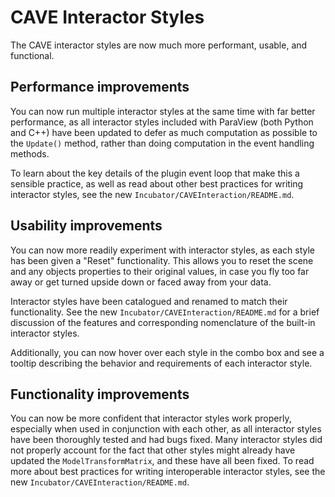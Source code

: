 # CAVE Interactor Styles

The CAVE interactor styles are now much more performant, usable, and
functional.

## Performance improvements

You can now run multiple interactor styles at the same time with far better
performance, as all interactor styles included with ParaView (both Python
and C++) have been updated to defer as much computation as possible to the
`Update()` method, rather than doing computation in the event handling
methods.

To learn about the key details of the plugin event loop that make this a
sensible practice, as well as read about other best practices for writing
interactor styles, see the new `Incubator/CAVEInteraction/README.md`.

## Usability improvements

You can now more readily experiment with interactor styles, as each style has
been given a "Reset" functionality. This allows you to reset the scene and any
objects properties to their original values, in case you fly too far away or get
turned upside down or faced away from your data.

Interactor styles have been catalogued and renamed to match their functionality.
See the new `Incubator/CAVEInteraction/README.md` for a brief discussion of the
features and corresponding nomenclature of the built-in interactor styles.

Additionally, you can now hover over each style in the combo box and see a
tooltip describing the behavior and requirements of each interactor style.

## Functionality improvements

You can now be more confident that interactor styles work properly, especially
when used in conjunction with each other, as all interactor styles have
been thoroughly tested and had bugs fixed.  Many interactor styles did not
properly account for the fact that other styles might already have updated
the `ModelTransformMatrix`, and these have all been fixed. To read more
about best practices for writing interoperable interactor styles, see the
new `Incubator/CAVEInteraction/README.md`.
